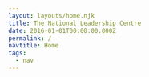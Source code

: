 ```yaml
---
layout: layouts/home.njk
title: The National Leadership Centre
date: 2016-01-01T00:00:00.000Z
permalink: /
navtitle: Home
tags:
  - nav
---
```

